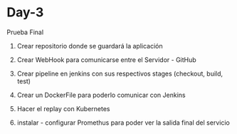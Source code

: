 # Day-3
Prueba Final


1) Crear repositorio donde se guardará la aplicación

2) Crear WebHook para comunicarse entre el Servidor - GitHub

3) Crear pipeline en jenkins con sus respectivos stages (checkout, build, test)

4) Crear un DockerFile para poderlo comunicar con Jenkins

5) Hacer el replay con Kubernetes

6) instalar - configurar Promethus para poder ver la salida final del servicio
